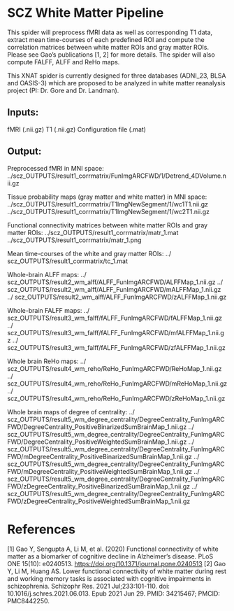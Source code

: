 # SCZ White Matter Pipeline

This spider will preprocess fMRI data as well as corresponding T1 data, extract mean time-courses of each predefined ROI and compute the correlation matrices between white matter ROIs and gray matter ROIs. Please see Gao’s publications [1, 2] for more details. The spider will also compute FALFF, ALFF and ReHo maps. 

This XNAT spider is currently designed for three databases (ADNI_23, BLSA and OASIS-3) which are proposed to be analyzed in white matter reanalysis project (PI: Dr. Gore and Dr. Landman). 

## Inputs: 
fMRI (.nii.gz)
T1 (.nii.gz)
Configuration file (.mat)
  
## Output:
Preprocessed fMRI in MNI space: 
	../scz_OUTPUTS/result1_corrmatrix/FunImgARCFWD/1/Detrend_4DVolume.nii.gz

Tissue probability maps (gray matter and white matter) in MNI space:
 	../scz_OUTPUTS/result1_corrmatrix/T1ImgNewSegment/1/wc1T1.nii.gz
	../scz_OUTPUTS/result1_corrmatrix/T1ImgNewSegment/1/wc2T1.nii.gz

Functional connectivity matrices between white matter ROIs and gray matter ROIs: 
	../scz_OUTPUTS/result1_corrmatrix/matr_1.mat
	../scz_OUTPUTS/result1_corrmatrix/matr_1.png

Mean time-courses of the white and gray matter ROIs:
	../ scz_OUTPUTS/result1_corrmatrix/tc_1.mat	

Whole-brain ALFF maps:
	../ scz_OUTPUTS/result2_wm_alff/ALFF_FunImgARCFWD/ALFFMap_1.nii.gz
	../ scz_OUTPUTS/result2_wm_alff/ALFF_FunImgARCFWD/mALFFMap_1.nii.gz
	../ scz_OUTPUTS/result2_wm_alff/ALFF_FunImgARCFWD/zALFFMap_1.nii.gz

Whole-brain FALFF maps:
	../ scz_OUTPUTS/result3_wm_falff/fALFF_FunImgARCFWD/fALFFMap_1.nii.gz
	../ scz_OUTPUTS/result3_wm_falff/fALFF_FunImgARCFWD/mfALFFMap_1.nii.gz
	../ scz_OUTPUTS/result3_wm_falff/fALFF_FunImgARCFWD/zfALFFMap_1.nii.gz

Whole brain ReHo maps:
	../ scz_OUTPUTS/result4_wm_reho/ReHo_FunImgARCFWD/ReHoMap_1.nii.gz
	../ scz_OUTPUTS/result4_wm_reho/ReHo_FunImgARCFWD/mReHoMap_1.nii.gz
	../ scz_OUTPUTS/result4_wm_reho/ReHo_FunImgARCFWD/zReHoMap_1.nii.gz

Whole brain maps of degree of centrality:
	../ scz_OUTPUTS/result5_wm_degree_centrality/DegreeCentrality_FunImgARCFWD/DegreeCentrality_PositiveBinarizedSumBrainMap_1.nii.gz
	../ scz_OUTPUTS/result5_wm_degree_centrality/DegreeCentrality_FunImgARCFWD/DegreeCentrality_PositiveWeightedSumBrainMap_1.nii.gz
	../ scz_OUTPUTS/result5_wm_degree_centrality/DegreeCentrality_FunImgARCFWD/mDegreeCentrality_PositiveBinarizedSumBrainMap_1.nii.gz
	../ scz_OUTPUTS/result5_wm_degree_centrality/DegreeCentrality_FunImgARCFWD/mDegreeCentrality_PositiveWeightedSumBrainMap_1.nii.gz
	../ scz_OUTPUTS/result5_wm_degree_centrality/DegreeCentrality_FunImgARCFWD/zDegreeCentrality_PositiveBinarizedSumBrainMap_1.nii.gz
	../ scz_OUTPUTS/result5_wm_degree_centrality/DegreeCentrality_FunImgARCFWD/zDegreeCentrality_PositiveWeightedSumBrainMap_1.nii.gz

# References
[1] Gao Y, Sengupta A, Li M, et al. (2020) Functional connectivity of white matter as a biomarker of cognitive decline in Alzheimer’s disease. PLoS ONE 15(10): e0240513. https://doi.org/10.1371/journal.pone.0240513
[2] Gao Y, Li M, Huang AS. Lower functional connectivity of white matter during rest and working memory tasks is associated with cognitive impairments in schizophrenia. Schizophr Res. 2021 Jul;233:101-110. doi: 10.1016/j.schres.2021.06.013. Epub 2021 Jun 29. PMID: 34215467; PMCID: PMC8442250. 

